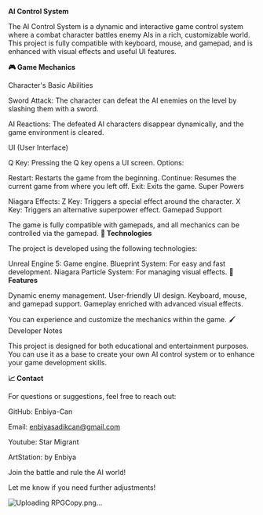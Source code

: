 **AI Control System**

The AI Control System is a dynamic and interactive game control system where a combat character battles enemy AIs in a rich, customizable world. This project is fully compatible with keyboard, mouse, and gamepad, and is enhanced with visual effects and useful UI features.

**🎮 Game Mechanics**

Character's Basic Abilities

Sword Attack: The character can defeat the AI enemies on the level by slashing them with a sword.

AI Reactions: The defeated AI characters disappear dynamically, and the game environment is cleared.

UI (User Interface)

Q Key: Pressing the Q key opens a UI screen.
Options:

Restart: Restarts the game from the beginning.
Continue: Resumes the current game from where you left off.
Exit: Exits the game.
Super Powers

Niagara Effects:
Z Key: Triggers a special effect around the character.
X Key: Triggers an alternative superpower effect.
Gamepad Support

The game is fully compatible with gamepads, and all mechanics can be controlled via the gamepad.
**🔧 Technologies**

The project is developed using the following technologies:

Unreal Engine 5: Game engine.
Blueprint System: For easy and fast development.
Niagara Particle System: For managing visual effects.
**🎩 Features**

Dynamic enemy management.
User-friendly UI design.
Keyboard, mouse, and gamepad support.
Gameplay enriched with advanced visual effects.


You can experience and customize the mechanics within the game.
🖌 Developer Notes

This project is designed for both educational and entertainment purposes. You can use it as a base to create your own AI control system or to enhance your game development skills.

**📈 Contact**

For questions or suggestions, feel free to reach out:

GitHub: Enbiya-Can

Email: enbiyasadikcan@gmail.com

Youtube: Star Migrant

ArtStation: by Enbiya

Join the battle and rule the AI world!

Let me know if you need further adjustments!

![Uploading RPGCopy.png…]()

